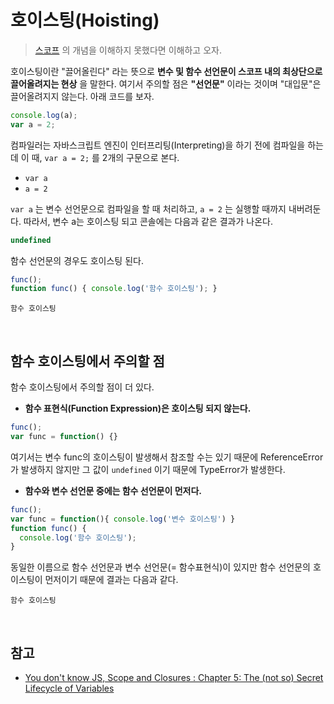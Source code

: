 # 호이스팅(Hoisting)

> [스코프](https://github.com/baeharam/Must-Know-About-Frontend/blob/master/Notes/javascript/scope.md) 의 개념을 이해하지 못했다면 이해하고 오자.

호이스팅이란 "끌어올린다" 라는 뜻으로 **변수 및 함수 선언문이 스코프 내의 최상단으로 끌어올려지는 현상** 을 말한다. 여기서 주의할 점은 **"선언문"** 이라는 것이며 "대입문"은 끌어올려지지 않는다. 아래 코드를 보자.

```javascript
console.log(a);
var a = 2;
```

컴파일러는 자바스크립트 엔진이 인터프리팅(Interpreting)을 하기 전에 컴파일을 하는데 이 때, `var a = 2;` 를 2개의 구문으로 본다.

* `var a`
* `a = 2`

`var a` 는 변수 선언문으로 컴파일을 할 때 처리하고, `a = 2` 는 실행할 때까지 내버려둔다. 따라서, 변수 a는 호이스팅 되고 콘솔에는 다음과 같은 결과가 나온다.

```javascript
undefined
```

함수 선언문의 경우도 호이스팅 된다.

```javascript
func();
function func() { console.log('함수 호이스팅'); }
```

```
함수 호이스팅
```

<br>

## 함수 호이스팅에서 주의할 점

함수 호이스팅에서 주의할 점이 더 있다.

* **함수 표현식(Function Expression)은 호이스팅 되지 않는다.**

```javascript
func();
var func = function() {}
```

여기서는 변수 func의 호이스팅이 발생해서 참조할 수는 있기 때문에 ReferenceError가 발생하지 않지만 그 값이 `undefined` 이기 때문에 TypeError가 발생한다.

* **함수와 변수 선언문 중에는 함수 선언문이 먼저다.**

```javascript
func();
var func = function(){ console.log('변수 호이스팅') }
function func() {
  console.log('함수 호이스팅');
}
```

동일한 이름으로 함수 선언문과 변수 선언문(= 함수표현식)이 있지만 함수 선언문의 호이스팅이 먼저이기 때문에 결과는 다음과 같다.

```
함수 호이스팅
```

<br>

## 참고

* [You don't know JS, Scope and Closures : Chapter 5: The (not so) Secret Lifecycle of Variables](https://github.com/getify/You-Dont-Know-JS/blob/2nd-ed/scope-closures/ch5.md)